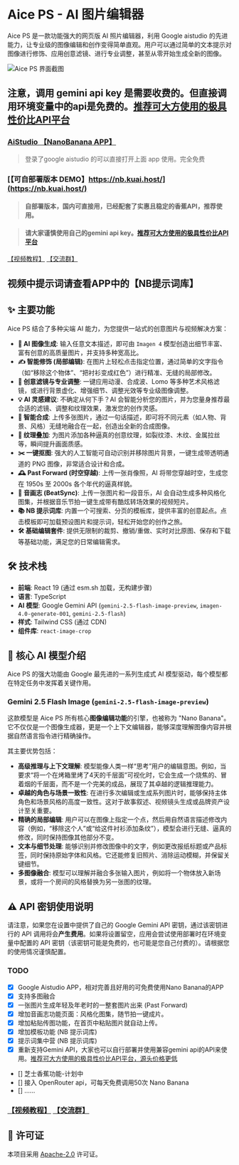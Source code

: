 # Aice PS - AI 图片编辑器

Aice PS 是一款功能强大的网页版 AI 照片编辑器，利用 Google aistudio 的先进能力，让专业级的图像编辑和创作变得简单直观。用户可以通过简单的文本提示对图像进行修饰、应用创意滤镜、进行专业调整，甚至从零开始生成全新的图像。

![Aice PS 界面截图](./public/show.jpg)

## 注意，调用 gemini api key 是需要收费的。但直接调用环境变量中的api是免费的。[推荐可大方使用的极具性价比API平台](https://cnb.build/no.1/api/-/issues/2)

### [AiStudio 【NanoBanana APP】](https://ai.studio/apps/drive/1JSVTWc7Pe1GfLLrQcBWPZF_yH_80xUGg) 

> 登录了google aistudio 的可以直接打开上面 app 使用。完全免费

### [【可自部署版本 DEMO】https://nb.kuai.host/](https://nb.kuai.host/)

> #### 自部署版本，国内可直接用，已经配套了实惠且稳定的香蕉API，推荐使用。

> #### 请大家谨慎使用自己的gemini api key。[推荐可大方使用的极具性价比API平台](https://cnb.build/no.1/api/-/issues/2)

 [【视频教程】](https://www.bilibili.com/video/BV1y6e2z3EDS/)  [【交流群】](https://cnb.cool/fuliai/comfyui/-/issues/11) 

## 视频中提示词请查看APP中的【NB提示词库】

## ✨ 主要功能

Aice PS 结合了多种尖端 AI 能力，为您提供一站式的创意图片与视频解决方案：

-   **🚀 AI 图像生成**: 输入任意文本描述，即可由 `Imagen 4` 模型创造出细节丰富、富有创意的高质量图片，并支持多种宽高比。
-   **✍️ 智能修饰 (局部编辑)**: 在图片上轻松点击指定位置，通过简单的文字指令（如“移除这个物体”、“把衬衫变成红色”）进行精准、无缝的局部修改。
-   **🎨 创意滤镜与专业调整**: 一键应用动漫、合成波、Lomo 等多种艺术风格滤镜，或进行背景虚化、增强细节、调整光效等专业级图像调整。
-   **💡 AI 灵感建议**: 不确定从何下手？AI 会智能分析您的图片，并为您量身推荐最合适的滤镜、调整和纹理效果，激发您的创作灵感。
-   **🧩 智能合成**: 上传多张图片，通过一句话描述，即可将不同元素（如人物、背景、风格）无缝地融合在一起，创造出全新的合成图像。
-   **🧱 纹理叠加**: 为图片添加各种逼真的创意纹理，如裂纹漆、木纹、金属拉丝等，瞬间提升画面质感。
-   **✂️ 一键抠图**: 强大的人工智能可自动识别并移除图片背景，一键生成带透明通道的 PNG 图像，非常适合设计和合成。
-   **🕰️ Past Forward (时空穿越)**: 上传一张肖像照，AI 将带您穿越时空，生成您在 1950s 至 2000s 各个年代的逼真样貌。
-   **🎵 音画志 (BeatSync)**: 上传一张图片和一段音乐，AI 会自动生成多种风格化图集，并根据音乐节拍一键生成带有酷炫转场效果的视频短片。
-   **📚 NB 提示词库**: 内置一个可搜索、分页的模板库，提供丰富的创意起点。点击模板即可加载预设图片和提示词，轻松开始您的创作之旅。
-   **🛠️ 基础编辑套件**: 提供无限制的裁剪、撤销/重做、实时对比原图、保存和下载等基础功能，满足您的日常编辑需求。

## 🛠️ 技术栈

- **前端**: React 19 (通过 esm.sh 加载，无构建步骤)
- **语言**: TypeScript
- **AI 模型**: Google Gemini API (`gemini-2.5-flash-image-preview`, `imagen-4.0-generate-001`, `gemini-2.5-flash`)
- **样式**: Tailwind CSS (通过 CDN)
- **组件库**: `react-image-crop`

## 🎨 核心 AI 模型介绍

Aice PS 的强大功能由 Google 最先进的一系列生成式 AI 模型驱动，每个模型都在特定任务中发挥着关键作用。

### Gemini 2.5 Flash Image (`gemini-2.5-flash-image-preview`)

这款模型是 Aice PS 所有核心**图像编辑功能**的引擎，也被称为 "Nano Banana"。它不仅仅是一个图像生成器，更是一个上下文编辑器，能够深度理解图像内容并根据自然语言指令进行精确操作。

其主要优势包括：

-   **高级推理与上下文理解**: 模型能像人类一样“思考”用户的编辑意图。例如，当要求“将一个在烤箱里烤了4天的千层面”可视化时，它会生成一个烧焦的、冒着烟的千层面，而不是一个完美的成品，展现了其卓越的逻辑推理能力。
-   **卓越的角色与场景一致性**: 在进行多次编辑或生成系列图片时，能够保持主体角色和场景风格的高度一致性。这对于故事叙述、视频镜头生成或品牌资产设计至关重要。
-   **精确的局部编辑**: 用户可以在图像上指定一个点，然后用自然语言描述修改内容（例如，“移除这个人”或“给这件衬衫添加条纹”），模型会进行无缝、逼真的修改，同时保持图像其他部分不变。
-   **文本与细节处理**: 能够识别并修改图像中的文字，例如更改报纸标题或产品标签，同时保持原始字体和风格。它还能修复旧照片、消除运动模糊，并保留关键细节。
-   **多图像融合**: 模型可以理解并融合多张输入图片，例如将一个物体放入新场景，或将一个房间的风格替换为另一张图的纹理。

## ⚠️ API 密钥使用说明
请注意，如果您在设置中提供了自己的 Google Gemini API 密钥，通过该密钥进行的 API 调用将会**产生费用**。如果将设置留空，应用会尝试使用部署时在环境变量中配置的 API 密钥（该密钥可能是免费的，也可能是您自己付费的）。请根据您的使用情况谨慎配置。

### TODO
- [x] Google Aistudio APP，相对完善且好用的可免费使用Nano Banana的APP
- [x] 支持多图融合
- [x] 一张图片生成年轻及年老时的一整套图片出来 (Past Forward)
- [x] 增加音画志功能页面：风格化图集，随节拍一键成片。
- [x] 增加粘贴传图功能，在首页中粘贴图片就自动上传。
- [x] 增加模板功能 (NB 提示词库)
- [x] 提示词集中营 (NB 提示词库)
- [x] 重新支持Gemini API，大家也可以自行部署并使用兼容gemini api的API来使用。[推荐可大方使用的极具性价比API平台，源头价格更低](https://cnb.build/no.1/api/-/issues/2)
- [] 芝士香蕉功能-计划中
- [] 接入 OpenRouter api，可每天免费调用50次 Nano Banana
- [] ……


###  [【视频教程】](https://www.bilibili.com/video/BV1y6e2z3EDS/)  [【交流群】](https://cnb.cool/fuliai/comfyui/-/issues/11) 

## 📄 许可证

本项目采用 [Apache-2.0](./LICENSE) 许可证。

